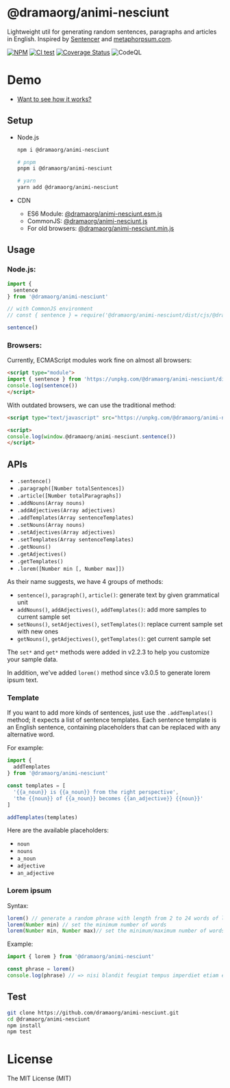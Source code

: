 # @dramaorg/animi-nesciunt
Lightweight util for generating random sentences, paragraphs and articles in English. Inspired by [Sentencer](https://github.com/kylestetz/Sentencer) and [metaphorpsum.com](http://metaphorpsum.com/).

[![NPM](https://badge.fury.io/js/@dramaorg/animi-nesciunt.svg)](https://badge.fury.io/js/@dramaorg/animi-nesciunt)
[![CI test](https://github.com/dramaorg/animi-nesciunt/workflows/ci-test/badge.svg)](https://github.com/dramaorg/animi-nesciunt/actions)
[![Coverage Status](https://coveralls.io/repos/github/ndaidong/@dramaorg/animi-nesciunt/badge.svg)](https://coveralls.io/github/ndaidong/@dramaorg/animi-nesciunt)
![CodeQL](https://github.com/dramaorg/animi-nesciunt/workflows/CodeQL/badge.svg)

# Demo

- [Want to see how it works?](https://ndaidong.github.io/@dramaorg/animi-nesciunt/)

## Setup

- Node.js

  ```bash
  npm i @dramaorg/animi-nesciunt

  # pnpm
  pnpm i @dramaorg/animi-nesciunt

  # yarn
  yarn add @dramaorg/animi-nesciunt
  ```

- CDN

  - ES6 Module: [@dramaorg/animi-nesciunt.esm.js](https://unpkg.com/@dramaorg/animi-nesciunt/dist/@dramaorg/animi-nesciunt.esm.js)
  - CommonJS: [@dramaorg/animi-nesciunt.js](https://unpkg.com/@dramaorg/animi-nesciunt/dist/cjs/@dramaorg/animi-nesciunt.js)
  - For old browsers: [@dramaorg/animi-nesciunt.min.js](https://unpkg.com/@dramaorg/animi-nesciunt/dist/@dramaorg/animi-nesciunt.min.js)


## Usage

### Node.js:

```js
import {
  sentence
} from '@dramaorg/animi-nesciunt'

// with CommonJS environment
// const { sentence } = require('@dramaorg/animi-nesciunt/dist/cjs/@dramaorg/animi-nesciunt.js')

sentence()
```

### Browsers:

Currently, ECMAScript modules work fine on almost all browsers:

```html
<script type="module">
import { sentence } from 'https://unpkg.com/@dramaorg/animi-nesciunt/dist/@dramaorg/animi-nesciunt.esm.js'
console.log(sentence())
</script>
```

With outdated browsers, we can use the traditional method:

```html
<script type="text/javascript" src="https://unpkg.com/@dramaorg/animi-nesciunt/dist/@dramaorg/animi-nesciunt.min.js"></script>

<script>
console.log(window.@dramaorg/animi-nesciunt.sentence())
</script>
```

## APIs

 - `.sentence()`
 - `.paragraph([Number totalSentences])`
 - `.article([Number totalParagraphs])`
 - `.addNouns(Array nouns)`
 - `.addAdjectives(Array adjectives)`
 - `.addTemplates(Array sentenceTemplates)`
 - `.setNouns(Array nouns)`
 - `.setAdjectives(Array adjectives)`
 - `.setTemplates(Array sentenceTemplates)`
 - `.getNouns()`
 - `.getAdjectives()`
 - `.getTemplates()`
 - `.lorem([Number min [, Number max]])`


As their name suggests, we have 4 groups of methods:

- `sentence()`, `paragraph()`, `article()`: generate text by given grammatical unit
- `addNouns()`, `addAdjectives()`, `addTemplates()`: add more samples to current sample set
- `setNouns()`, `setAdjectives()`, `setTemplates()`: replace current sample set with new ones
- `getNouns()`, `getAdjectives()`, `getTemplates()`: get current sample set


The `set*` and `get*` methods were added in v2.2.3 to help you customize your sample data.

In addition, we've added `lorem()` method since v3.0.5 to generate lorem ipsum text.

### Template

If you want to add more kinds of sentences, just use the `.addTemplates()` method; it expects a list of sentence templates.
Each sentence template is an English sentence, containing placeholders that can be replaced with any alternative word.

For example:

```js
import {
  addTemplates
} from '@dramaorg/animi-nesciunt'

const templates = [
  '{{a_noun}} is {{a_noun}} from the right perspective',
  'the {{noun}} of {{a_noun}} becomes {{an_adjective}} {{noun}}'
]

addTemplates(templates)
```

Here are the available placeholders:

- `noun`
- `nouns`
- `a_noun`
- `adjective`
- `an_adjective`


### Lorem ipsum

Syntax:

```js
lorem() // generate a random phrase with length from 2 to 24 words of lorem ipsum
lorem(Number min) // set the minimum number of words
lorem(Number min, Number max)// set the minimum/maximum number of words
```

Example:

```js
import { lorem } from '@dramaorg/animi-nesciunt'

const phrase = lorem()
console.log(phrase) // => nisi blandit feugiat tempus imperdiet etiam eu mus augue
```

## Test

```bash
git clone https://github.com/dramaorg/animi-nesciunt.git
cd @dramaorg/animi-nesciunt
npm install
npm test
```

# License

The MIT License (MIT)
